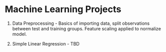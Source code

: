 # Machine Learning Projects

1. Data Preprocessing - Basics of importing data, split observations between test and training groups. Feature scaling applied to normalize model.

2. Simple Linear Regression - TBD